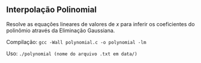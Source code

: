 ## Interpolação Polinomial

Resolve as equações lineares de valores de $x$ para inferir os coeficientes do polinômio através da Eliminação Gaussiana.

Compilação: `gcc -Wall polynomial.c -o polynomial -lm`

Uso: `./polynomial (nome do arquivo .txt em data/)`